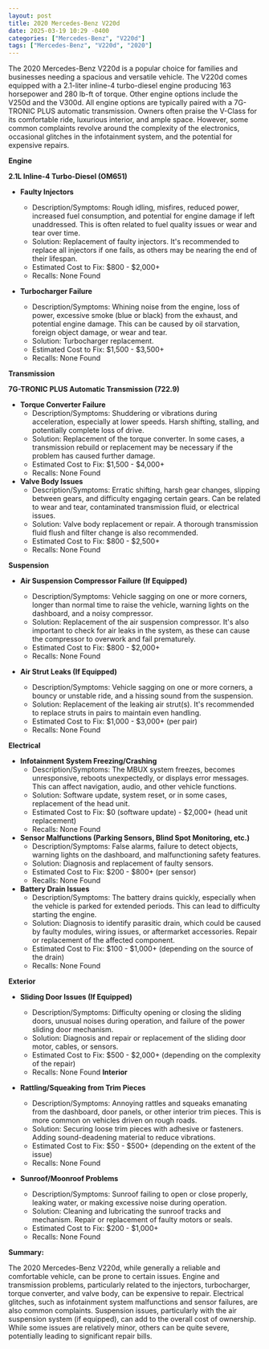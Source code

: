 ```yaml
---
layout: post
title: 2020 Mercedes-Benz V220d
date: 2025-03-19 10:29 -0400
categories: ["Mercedes-Benz", "V220d"]
tags: ["Mercedes-Benz", "V220d", "2020"]
---
```

The 2020 Mercedes-Benz V220d is a popular choice for families and businesses needing a spacious and versatile vehicle. The V220d comes equipped with a 2.1-liter inline-4 turbo-diesel engine producing 163 horsepower and 280 lb-ft of torque. Other engine options include the V250d and the V300d. All engine options are typically paired with a 7G-TRONIC PLUS automatic transmission. Owners often praise the V-Class for its comfortable ride, luxurious interior, and ample space. However, some common complaints revolve around the complexity of the electronics, occasional glitches in the infotainment system, and the potential for expensive repairs.

**Engine**

**2.1L Inline-4 Turbo-Diesel (OM651)**

*   **Faulty Injectors**
    *   Description/Symptoms: Rough idling, misfires, reduced power, increased fuel consumption, and potential for engine damage if left unaddressed. This is often related to fuel quality issues or wear and tear over time.
    *   Solution: Replacement of faulty injectors. It's recommended to replace all injectors if one fails, as others may be nearing the end of their lifespan.
    *   Estimated Cost to Fix: $800 - $2,000+
    *   Recalls: None Found

*   **Turbocharger Failure**
    *   Description/Symptoms: Whining noise from the engine, loss of power, excessive smoke (blue or black) from the exhaust, and potential engine damage. This can be caused by oil starvation, foreign object damage, or wear and tear.
    *   Solution: Turbocharger replacement.
    *   Estimated Cost to Fix: $1,500 - $3,500+
    *   Recalls: None Found

**Transmission**

**7G-TRONIC PLUS Automatic Transmission (722.9)**

*   **Torque Converter Failure**
    *   Description/Symptoms: Shuddering or vibrations during acceleration, especially at lower speeds. Harsh shifting, stalling, and potentially complete loss of drive.
    *   Solution: Replacement of the torque converter. In some cases, a transmission rebuild or replacement may be necessary if the problem has caused further damage.
    *   Estimated Cost to Fix: $1,500 - $4,000+
    *   Recalls: None Found
*   **Valve Body Issues**
    *   Description/Symptoms: Erratic shifting, harsh gear changes, slipping between gears, and difficulty engaging certain gears. Can be related to wear and tear, contaminated transmission fluid, or electrical issues.
    *   Solution: Valve body replacement or repair. A thorough transmission fluid flush and filter change is also recommended.
    *   Estimated Cost to Fix: $800 - $2,500+
    *   Recalls: None Found

**Suspension**

*   **Air Suspension Compressor Failure (If Equipped)**
    *   Description/Symptoms: Vehicle sagging on one or more corners, longer than normal time to raise the vehicle, warning lights on the dashboard, and a noisy compressor.
    *   Solution: Replacement of the air suspension compressor. It's also important to check for air leaks in the system, as these can cause the compressor to overwork and fail prematurely.
    *   Estimated Cost to Fix: $800 - $2,000+
    *   Recalls: None Found

*   **Air Strut Leaks (If Equipped)**
    *   Description/Symptoms: Vehicle sagging on one or more corners, a bouncy or unstable ride, and a hissing sound from the suspension.
    *   Solution: Replacement of the leaking air strut(s). It's recommended to replace struts in pairs to maintain even handling.
    *   Estimated Cost to Fix: $1,000 - $3,000+ (per pair)
    *   Recalls: None Found

**Electrical**

*   **Infotainment System Freezing/Crashing**
    *   Description/Symptoms: The MBUX system freezes, becomes unresponsive, reboots unexpectedly, or displays error messages. This can affect navigation, audio, and other vehicle functions.
    *   Solution: Software update, system reset, or in some cases, replacement of the head unit.
    *   Estimated Cost to Fix: $0 (software update) - $2,000+ (head unit replacement)
    *   Recalls: None Found
*   **Sensor Malfunctions (Parking Sensors, Blind Spot Monitoring, etc.)**
    *   Description/Symptoms: False alarms, failure to detect objects, warning lights on the dashboard, and malfunctioning safety features.
    *   Solution: Diagnosis and replacement of faulty sensors.
    *   Estimated Cost to Fix: $200 - $800+ (per sensor)
    *   Recalls: None Found
*   **Battery Drain Issues**
    *   Description/Symptoms: The battery drains quickly, especially when the vehicle is parked for extended periods. This can lead to difficulty starting the engine.
    *   Solution: Diagnosis to identify parasitic drain, which could be caused by faulty modules, wiring issues, or aftermarket accessories. Repair or replacement of the affected component.
    *   Estimated Cost to Fix: $100 - $1,000+ (depending on the source of the drain)
    *   Recalls: None Found

**Exterior**

*   **Sliding Door Issues (If Equipped)**
    *   Description/Symptoms: Difficulty opening or closing the sliding doors, unusual noises during operation, and failure of the power sliding door mechanism.
    *   Solution: Diagnosis and repair or replacement of the sliding door motor, cables, or sensors.
    *   Estimated Cost to Fix: $500 - $2,000+ (depending on the complexity of the repair)
    *   Recalls: None Found
**Interior**

*   **Rattling/Squeaking from Trim Pieces**
    *   Description/Symptoms: Annoying rattles and squeaks emanating from the dashboard, door panels, or other interior trim pieces. This is more common on vehicles driven on rough roads.
    *   Solution: Securing loose trim pieces with adhesive or fasteners. Adding sound-deadening material to reduce vibrations.
    *   Estimated Cost to Fix: $50 - $500+ (depending on the extent of the issue)
    *   Recalls: None Found

*   **Sunroof/Moonroof Problems**
    *   Description/Symptoms: Sunroof failing to open or close properly, leaking water, or making excessive noise during operation.
    *   Solution: Cleaning and lubricating the sunroof tracks and mechanism. Repair or replacement of faulty motors or seals.
    *   Estimated Cost to Fix: $200 - $1,000+
    *   Recalls: None Found

**Summary:**

The 2020 Mercedes-Benz V220d, while generally a reliable and comfortable vehicle, can be prone to certain issues. Engine and transmission problems, particularly related to the injectors, turbocharger, torque converter, and valve body, can be expensive to repair. Electrical glitches, such as infotainment system malfunctions and sensor failures, are also common complaints. Suspension issues, particularly with the air suspension system (if equipped), can add to the overall cost of ownership. While some issues are relatively minor, others can be quite severe, potentially leading to significant repair bills.

